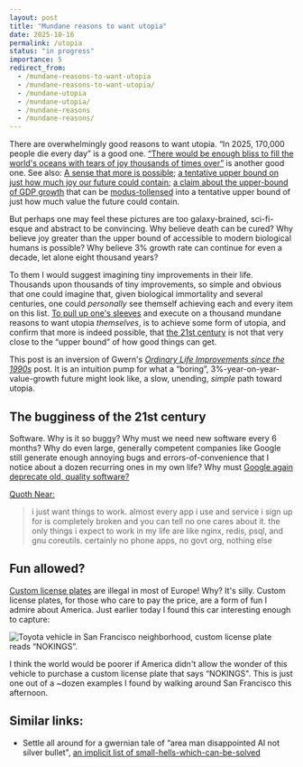```yaml
---
layout: post
title: "Mundane reasons to want utopia"
date: 2025-10-16
permalink: /utopia
status: "in progress"
importance: 5
redirect_from:
  - /mundane-reasons-to-want-utopia
  - /mundane-reasons-to-want-utopia/
  - /mundane-utopia
  - /mundane-utopia/
  - /mundane-reasons
  - /mundane-reasons/
---
```


There are overwhelmingly good reasons to want utopia. “In 2025, 170,000 people die every day” is a good one. [“There would be enough bliss to fill the world's oceans with tears of joy thousands of times over”](https://nickbostrom.com/utopia) is another good one. See also: [A sense that more is possible](https://www.lesswrong.com/posts/Nu3wa6npK4Ry66vFp/a-sense-that-more-is-possible); [a tentative upper bound on just how much joy our future could contain](https://joecarlsmith.com/2021/01/18/actually-possible-thoughts-on-utopia); [a claim about the upper-bound of GDP growth](https://www.lesswrong.com/posts/5FZxhdi6hZp8QwK7k/this-can-t-go-on) that can be [modus-tollensed](https://gwern.net/modus) into a tentative upper bound of just how much value the future could contain.


But perhaps one may feel these pictures are too galaxy-brained, sci-fi-esque and abstract to be convincing. Why believe death can be cured? Why believe joy greater than the upper bound of accessible to modern biological humans is possible? Why believe 3% growth rate can continue for even a decade, let alone eight thousand years?


To them I would suggest imagining tiny improvements in their life. Thousands upon thousands of tiny improvements, so simple and obvious that one could imagine that, given biological immortality and several centuries, one could *personally* see themself achieving each and every item on this list. [To pull up one's sleeves](https://croissanthology.com/vanilla) and execute on a thousand mundane reasons to want utopia *themselves*, is to achieve some form of utopia, and confirm that more is indeed possible, that [the 21st century](https://croissanthology.com/situation) is not that very close to the “upper bound” of how good things can get.


This post is an inversion of Gwern's [*Ordinary Life Improvements since the 1990s*](https://gwern.net/improvement) post. It is an intuition pump for what a “boring”, 3%-year-on-year-value-growth future might look like, a slow, unending, *simple* path toward utopia.


## The bugginess of the 21st century


Software. Why is it so buggy? Why must we need new software every 6 months? Why do even large, generally competent companies like Google still generate enough annoying bugs and errors-of-convenience that I notice about a dozen recurring ones in my own life? Why must [Google again deprecate old, quality software?](https://gwern.net/google-shutdown)


[Quoth Near:](https://x.com/nearcyan/status/1903203782378525110)


> i just want things to work. almost every app i use and service i sign up for is completely broken and you can tell no one cares about it. the only things i expect to work in my life are like nginx, redis, psql, and gnu coreutils. certainly no phone apps, no govt org, nothing else


## Fun allowed?


[Custom license plates](https://en.wikipedia.org/wiki/Vanity_plate) are illegal in most of Europe! Why? It's silly. Custom license plates, for those who care to pay the price, are a form of fun I admire about America. Just earlier today I found this car interesting enough to capture:


![Toyota vehicle in San Francisco neighborhood, custom license plate reads “NOKINGS”.](https://i.imgur.com/Cx67SaV.png)


I think the world would be poorer if America didn't allow the wonder of this vehicle to purchase a custom license plate that says “NOKINGS". This is just one out of a ~dozen examples I found by walking around San Francisco this afternoon.


## Similar links:


- Settle all around for a gwernian tale of “area man disappointed AI not silver bullet", [an implicit list of small-hells-which-can-be-solved](https://gwern.net/blog/2025/area-man)




[^1]:
